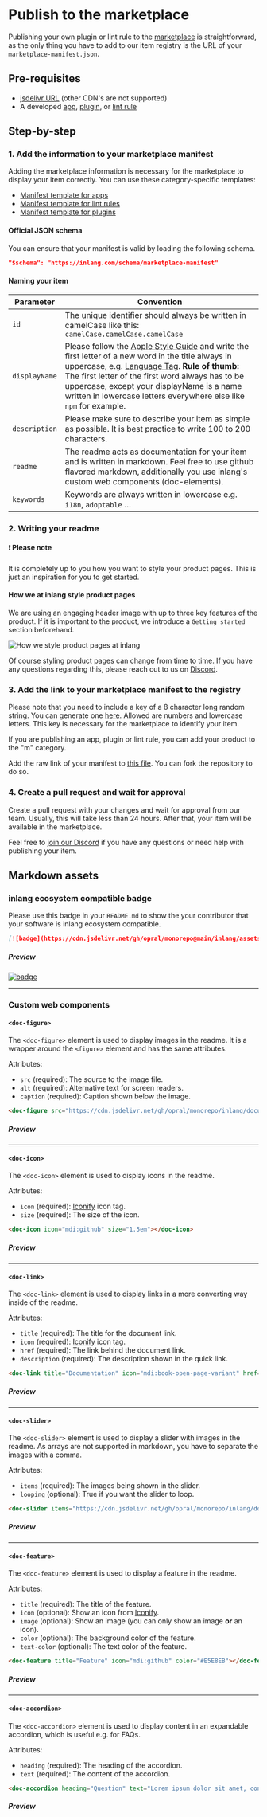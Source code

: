 # Publish to the marketplace

Publishing your own plugin or lint rule to the [marketplace](/) is straightforward, as the only thing you have to add to our item registry is the URL of your `marketplace-manifest.json`.

## Pre-requisites

- [jsdelivr URL](https://www.jsdelivr.com/github) (other CDN's are not supported)
- A developed [app](/documentation/build-app), [plugin](/documentation/plugin/guide), or [lint rule](/documentation/lint-rule)

## Step-by-step

### 1. Add the information to your marketplace manifest

Adding the marketplace information is necessary for the marketplace to display your item correctly. You can use these category-specific templates:

- [Manifest template for apps](/documentation/build-app#4-configure-your-app)
- [Manifest template for lint rules](/documentation/lint-rule/guide#3-configure-your-lint-rule)
- [Manifest template for plugins](/documentation/plugin/guide#3-configure-your-plugin)

#### Official JSON schema

You can ensure that your manifest is valid by loading the following schema.

```json
"$schema": "https://inlang.com/schema/marketplace-manifest"
```

#### Naming your item

| Parameter     | Convention                                                                                                                                                                                                                                                                                                                                                                                                                                                       |
| ------------- | ---------------------------------------------------------------------------------------------------------------------------------------------------------------------------------------------------------------------------------------------------------------------------------------------------------------------------------------------------------------------------------------------------------------------------------------------------------------- |
| `id`          | The unique identifier should always be written in camelCase like this: `camelCase.camelCase.camelCase`                                                                                                                                                                                                                                                                                                                                                           |
| `displayName` | Please follow the [Apple Style Guide](https://support.apple.com/de-de/guide/applestyleguide/apsgb744e4a3/web) and write the first letter of a new word in the title always in uppercase, e.g. [Language Tag](https://inlang.com/m/8y8sxj09/library-inlang-languageTag). **Rule of thumb:** The first letter of the first word always has to be uppercase, except your displayName is a name written in lowercase letters everywhere else like `npm` for example. |
| `description` | Please make sure to describe your item as simple as possible. It is best practice to write 100 to 200 characters.                                                                                                                                                                                                                                                                                                                                                |
| `readme`      | The readme acts as documentation for your item and is written in markdown. Feel free to use github flavored markdown, additionally you use inlang's custom web components (doc-elements).                                                                                                                                                                                                                                                                        |
| `keywords`    | Keywords are always written in lowercase e.g. `i18n`, `adoptable` …                                                                                                                                                                                                                                                                                                                                                                                              |

### 2. Writing your readme

#### ❗ Please note

It is completely up to you how you want to style your product pages. This is just an inspiration for you to get started.

#### How we at inlang style product pages

We are using an engaging header image with up to three key features of the product. If it is important to the product, we introduce a `Getting started` section beforehand.

![How we style product pages at inlang](https://cdn.jsdelivr.net/gh/opral/monorepo@latest/inlang/assets/styleguide-mockup.svg)

Of course styling product pages can change from time to time. If you have any questions regarding this, please reach out to us on [Discord](https://discord.com/invite/gdMPPWy57R).

### 3. Add the link to your marketplace manifest to the registry

Please note that you need to include a key of a 8 character long random string. You can generate one [here](https://passwordsgenerator.net/). Allowed are numbers and lowercase letters. This key is necessary for the marketplace to identify your item.

If you are publishing an app, plugin or lint rule, you can add your product to the "m" category.

Add the raw link of your manifest to [this file](https://github.com/opral/monorepo/blob/main/inlang/packages/marketplace-registry/registry.json). You can fork the repository to do so.

### 4. Create a pull request and wait for approval

Create a pull request with your changes and wait for approval from our team. Usually, this will take less than 24 hours. After that, your item will be available in the marketplace.

Feel free to [join our Discord](https://discord.gg/CNPfhWpcAa) if you have any questions or need help with publishing your item.

## Markdown assets

### inlang ecosystem compatible badge

Please use this badge in your `README.md` to show the your contributor that your software is inlang ecosystem compatible.

```md
[![badge](https://cdn.jsdelivr.net/gh/opral/monorepo@main/inlang/assets/md-badges/inlang.svg)](https://inlang.com)
```

##### Preview

[![badge](https://cdn.jsdelivr.net/gh/opral/monorepo@main/inlang/assets/md-badges/inlang.svg)](https://inlang.com)

---

### Custom web components

#### `<doc-figure>`

The `<doc-figure>` element is used to display images in the readme. It is a wrapper around the `<figure>` element and has the same attributes.

Attributes:

- `src` (required): The source to the image file.
- `alt` (required): Alternative text for screen readers.
- `caption` (required): Caption shown below the image.

```md
<doc-figure src="https://cdn.jsdelivr.net/gh/opral/monorepo/inlang/documentation/sdk/assets/ecosystem.jpg" alt="inlang ecosystem" caption="The inlang ecosystem"></doc-figure>
```

##### Preview

<doc-figure src="https://cdn.jsdelivr.net/gh/opral/monorepo/inlang/documentation/sdk/assets/ecosystem.jpg" alt="inlang ecosystem" caption="The inlang ecosystem"></doc-figure>

---

#### `<doc-icon>`

The `<doc-icon>` element is used to display icons in the readme.

Attributes:

- `icon` (required): [Iconify](https://icon-sets.iconify.design/) icon tag.
- `size` (required): The size of the icon.

```md
<doc-icon icon="mdi:github" size="1.5em"></doc-icon>
```

##### Preview

<doc-icon icon="mdi:github" size="1.5em"></doc-icon>

---

#### `<doc-link>`

The `<doc-link>` element is used to display links in a more converting way inside of the readme.

Attributes:

- `title` (required): The title for the document link.
- `icon` (required): [Iconify](https://icon-sets.iconify.design/) icon tag.
- `href` (required): The link behind the document link.
- `description` (required): The description shown in the quick link.

```md
<doc-link title="Documentation" icon="mdi:book-open-page-variant" href="https://inlang.com/documentation" description="Read the documentation"></doc-link>
```

##### Preview

<doc-link title="Documentation" icon="mdi:book-open-page-variant" href="https://inlang.com/documentation" description="Read the documentation"></doc-link>

---

#### `<doc-slider>`

The `<doc-slider>` element is used to display a slider with images in the readme. As arrays are not supported in markdown, you have to separate the images with a comma.

Attributes:

- `items` (required): The images being shown in the slider.
- `looping` (optional): True if you want the slider to loop.

```md
<doc-slider items="https://cdn.jsdelivr.net/gh/opral/monorepo/inlang/documentation/sdk/assets/ecosystem.jpg, https://cdn.jsdelivr.net/gh/opral/monorepo/inlang/documentation/sdk/assets/ecosystem.jpg, https://cdn.jsdelivr.net/gh/opral/monorepo/inlang/documentation/sdk/assets/ecosystem.jpg"></doc-slider>
```

##### Preview

<doc-slider items="https://cdn.jsdelivr.net/gh/opral/monorepo/inlang/documentation/sdk/assets/ecosystem.jpg, https://cdn.jsdelivr.net/gh/opral/monorepo/inlang/documentation/sdk/assets/ecosystem.jpg, https://cdn.jsdelivr.net/gh/opral/monorepo/inlang/documentation/sdk/assets/ecosystem.jpg"></doc-slider>

---

#### `<doc-feature>`

The `<doc-feature>` element is used to display a feature in the readme.

Attributes:

- `title` (required): The title of the feature.
- `icon` (optional): Show an icon from [Iconify](https://icon-sets.iconify.design/).
- `image` (optional): Show an image (you can only show an image **or** an icon).
- `color` (optional): The background color of the feature.
- `text-color` (optional): The text color of the feature.

```md
<doc-feature title="Feature" icon="mdi:github" color="#E5E8EB"></doc-feature>
```

##### Preview

<doc-feature title="Feature" icon="mdi:github" color="#E5E8EB"></doc-feature>

---

#### `<doc-accordion>`

The `<doc-accordion>` element is used to display content in an expandable accordion, which is useful e.g. for FAQs.

Attributes:

- `heading` (required): The heading of the accordion.
- `text` (required): The content of the accordion.

```md
<doc-accordion heading="Question" text="Lorem ipsum dolor sit amet, consectetur adipiscing elit. Sed euismod, diam quis aliquam ultricies, nisl nunc ultricies nunc, vitae ultrices nisl nunc eu nunc."></doc-accordion>
```

##### Preview

<doc-accordion heading="Question" text="Lorem ipsum dolor sit amet, consectetur adipiscing elit. Sed euismod, diam quis aliquam ultricies, nisl nunc ultricies nunc, vitae ultrices nisl nunc eu nunc."></doc-accordion>
